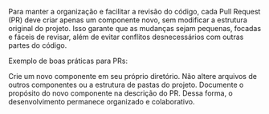 Para manter a organização e facilitar a revisão do código, cada Pull Request (PR) deve criar apenas um componente novo, sem modificar a estrutura original do projeto. Isso garante que as mudanças sejam pequenas, focadas e fáceis de revisar, além de evitar conflitos desnecessários com outras partes do código.

Exemplo de boas práticas para PRs:

Crie um novo componente em seu próprio diretório.
Não altere arquivos de outros componentes ou a estrutura de pastas do projeto.
Documente o propósito do novo componente na descrição do PR.
Dessa forma, o desenvolvimento permanece organizado e colaborativo.
